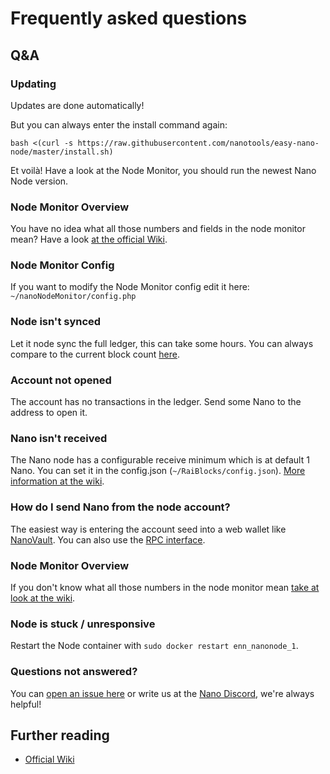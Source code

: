 # Frequently asked questions

## Q&A

### Updating
Updates are done automatically!

But you can always enter the install command again:

```
bash <(curl -s https://raw.githubusercontent.com/nanotools/easy-nano-node/master/install.sh)
```

Et voilà! Have a look at the Node Monitor, you should run the newest Nano Node version.

### Node Monitor Overview
You have no idea what all those numbers and fields in the node monitor mean? Have a look [at the official Wiki](https://github.com/NanoTools/nanoNodeMonitor/wiki/Monitor-Overview).

### Node Monitor Config
If you want to modify the Node Monitor config edit it here: `~/nanoNodeMonitor/config.php`

### Node isn't synced
Let it node sync the full ledger, this can take some hours. You can always compare to the current block count [here](https://www.nanode.co/blocks).

### Account not opened
The account has no transactions in the ledger. Send some Nano to the address to open it.

### Nano isn't received
The Nano node has a configurable receive minimum which is at default 1 Nano. You can set it in the config.json (`~/RaiBlocks/config.json`). [More information at the wiki](https://github.com/nanocurrency/raiblocks/wiki/config.json).

### How do I send Nano from the node account?
The easiest way is entering the account seed into a web wallet like [NanoVault](https://nanovault.io/). You can also use the [RPC interface](https://github.com/nanocurrency/raiblocks/wiki/RPC-protocol#send).

### Node Monitor Overview
If you don't know what all those numbers in the node monitor mean [take at look at the wiki](https://github.com/NanoTools/nanoNodeMonitor/wiki/Monitor-Overview). 

### Node is stuck / unresponsive
Restart the Node container with `sudo docker restart enn_nanonode_1`.

### Questions not answered?
You can [open an issue here](https://github.com/NanoTools/easy-nano-node/issues) or write us at the [Nano Discord](https://chat.nano.org/), we're always helpful!

## Further reading

- [Official Wiki](https://github.com/nanocurrency/raiblocks/wiki)